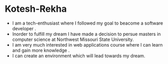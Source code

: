 # Kotesh-Rekha
- I am a tech-enthusiast where I followed my goal to beacome a software developer . 
- Inorder to fulfill my dream I have made a decision to persue masters in computer science at Northwest Missouri State University. 
- I am very much interested in web applications course where I can learn and gain more knowledge .
- I can create an environment which will lead towards my dream.
